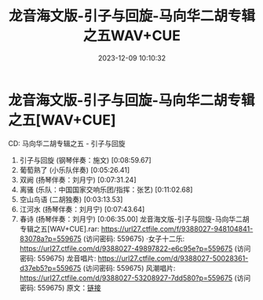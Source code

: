 ﻿---
title: 龙音海文版-引子与回旋-马向华二胡专辑之五WAV+CUE
date: 2023-12-09 10:10:32
categories: 古典音乐、新世纪、纯音雅乐
tags: 纯音雅乐
---
# 龙音海文版-引子与回旋-马向华二胡专辑之五[WAV+CUE]

CD: 马向华二胡专辑之五 - 引子与回旋
01. 引子与回旋 (钢琴伴奏：施文) [0:08:59.67]
02. 葡萄熟了 (小乐队伴奏) [0:05:26.41]
03. 双阙 (扬琴伴奏：刘月宁) [0:07:31.24]
04. 离骚 (乐队：中国国家交响乐团/指挥：张艺) [0:11:02.68]
05. 空山鸟语 (二胡独奏) [0:03:13.53]
06. 江河水 (扬琴伴奏：刘月宁) [0:07:43.64]
07. 春诗 (扬琴伴奏：刘月宁) [0:06:35.00]
龙音海文版-引子与回旋-马向华二胡专辑之五[WAV+CUE].rar: https://url27.ctfile.com/f/9388027-948104841-83078a?p=559675
(访问密码: 559675)
·女子十二乐: https://url27.ctfile.com/d/9388027-49897822-e6c95e?p=559675
(访问密码: 559675)
龙音唱片: https://url27.ctfile.com/d/9388027-50028361-d37eb5?p=559675
(访问密码: 559675)
风潮唱片: https://url27.ctfile.com/d/9388027-53208927-7dd580?p=559675
(访问密码: 559675)
原文：[链接](https://blog.sina.com.cn/s/blog_1647c7e76010313wz.html)
